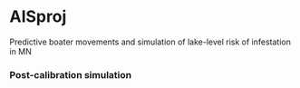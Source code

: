 # AISproj
Predictive boater movements and simulation of lake-level risk of infestation in MN

### Post-calibration simulation

